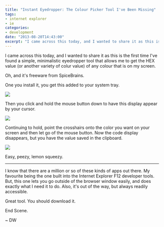 ```yaml
---
title: "Instant Eyedropper: The Colour Picker Tool I've Been Missing"
tags:
- internet explorer
- ie
categories:
- development
date: "2013-08-20T14:43:00"
excerpt: "I came across this today, and I wanted to share it as this is the first time I've found a simple, minimalistic eyedropper tool that allows me to get the HEX value (or another variety of colur value) of any colour that is on my screen."
---
```


[1]: blog_instanteyedropper_1.png
[2]: blog_instanteyedropper_2.png
[3]: blog_instanteyedropper_3.png

I came across this today, and I wanted to share it as this is the first time I've found a simple, minimalistic eyedropper tool that allows me to get the HEX value (or another variety of colur value) of any colour that is on my screen.

Oh, and it's freeware from SpiceBrains.

One you install it, you get this added to your system tray.

![][1]

Then you click and hold the mouse button down to have this display appear by your cursor.

![][2]

Continuing to hold, point the crosshairs onto the color you want on your screen and then let go of the mouse button. Now the code display disappears, but you have the value saved in the clipboard.

![][3]

Easy, peezy, lemon squeezy.

* * *

I know that there are a million or so of these kinds of apps out there. My favourite being the one built into the Internet Explorer F12 developer tools. But, this one lets you go outside of the browser window easily, and does exactly what I need it to do. Also, it's out of the way, but always readily accessible.

Great tool. You should download it.

End Scene. 

~ DW